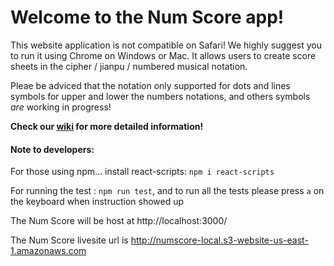 # Welcome to the Num Score app!

This website application is not compatible on Safari! We highly suggest you to run it using Chrome on Windows or Mac. It allows users to create score sheets in the cipher / jianpu / numbered musical notation.

Pleae be adviced that the notation only supported for dots and lines symbols for upper and lower the numbers notations, and others symbols _are_ working in progress! 

**Check our [wiki](https://github.com/leahmezacs/zither-score/wiki) for more detailed information!**

#### Note to developers:
For those using npm... install react-scripts: `npm i react-scripts`

For running the test : `npm run test`, and to run all the tests please press `a` on the keyboard when instruction showed up

The Num Score will be host at http://localhost:3000/

The Num Score livesite url is http://numscore-local.s3-website-us-east-1.amazonaws.com
